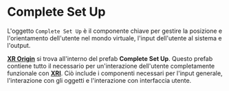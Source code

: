 # Complete Set Up

L'oggetto `Complete Set Up` è il componente chiave per gestire la posizione e l'orientamento dell'utente nel mondo virtuale, l'input dell'utente al sistema e l'output.


[**XR Origin**](https://docs.unity3d.com/2021.3/Documentation/Manual/xr-origin.html) si trova all'interno del prefab **Complete Set Up**. Questo prefab contiene tutto il necessario per un'interazione dell'utente completamente funzionale con [**XRI**](https://docs.unity3d.com/Packages/com.unity.xr.interaction.toolkit@2.4/manual/index.html). Ciò include i componenti necessari per l'input generale, l'interazione con gli oggetti e l'interazione con interfaccia utente.